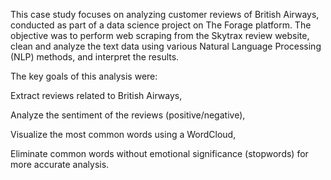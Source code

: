 This case study focuses on analyzing customer reviews of British Airways, conducted as part of a data science project on The Forage platform. The objective was to perform web scraping from the Skytrax review website, clean and analyze the text data using various Natural Language Processing (NLP) methods, and interpret the results.

The key goals of this analysis were:

Extract reviews related to British Airways,

Analyze the sentiment of the reviews (positive/negative),

Visualize the most common words using a WordCloud,

Eliminate common words without emotional significance (stopwords) for more accurate analysis.
